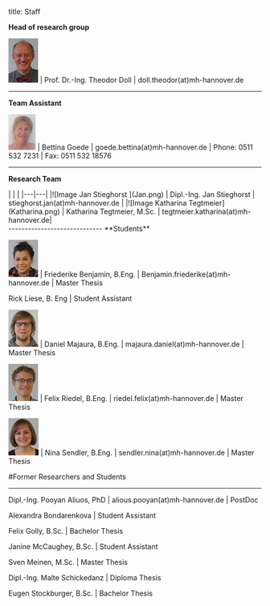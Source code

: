 title: Staff

**Head of research group**

![Image Theo Doll](Theo.png) |  Prof. Dr.-Ing. Theodor Doll |  doll.theodor(at)mh-hannover.de

----------------------------------------------------------------------------------------
**Team Assistant**

![Image Bettina Goede](Bettina.jpg) | Bettina Goede					|		goede.bettina(at)mh-hannover.de	|	Phone: 0511 532 7231	|	Fax: 0511 532 18576

---------------------------
**Research Team**

<div class="borderless" markdown="1">
|   |   |      
|---|---|      
|![Image Jan Stieghorst ](Jan.png) | Dipl.-Ing. Jan Stieghorst | stieghorst.jan(at)mh-hannover.de |   
|![Image Katharina Tegtmeier](Katharina.png) | Katharina Tegtmeier, M.Sc. | tegtmeier.katharina(at)mh-hannover.de|
</div>
-----------------------------
**Students**

![Image Friederike Benjamin](Friederike.png) | Friederike Benjamin, B.Eng.				|		Benjamin.friederike(at)mh-hannover.de	| Master Thesis	

<!--[Image Azar Farajzadeh](Azar.png) | Azar Farajzadeh, M. Sc. | Student Project -->

<!--[Image Lennart Guntenhöner](Lennart.png) | Ben Lennart Guntenhöner | Ben.L.Guntenhoener@stud.mh-hannover.de | Medical Doctorate Thesis 

<!--[Image Rick Liese](Rick.png) |--> Rick Liese, B. Eng | Student Assistant

![Image Daniel Majaura](Daniel.png) | Daniel Majaura, B.Eng.	|	majaura.daniel(at)mh-hannover.de	|	Master Thesis

![Image Felix Riedel](FelixR.png) | Felix Riedel, B.Eng.	|	riedel.felix(at)mh-hannover.de	|	Master Thesis

![Image Nina Sendler](Nina.png) | Nina Sendler, B.Eng.	|	sendler.nina(at)mh-hannover.de	|	Master Thesis


#Former Researchers and Students

***

Dipl.-Ing. Pooyan Aliuos, PhD | alious.pooyan(at)mh-hannover.de	| PostDoc

Alexandra Bondarenkova | Student Assistant

Felix Golly, B.Sc.	| Bachelor Thesis

Janine McCaughey, B.Sc.	| Student Assistant

Sven Meinen, M.Sc.	|	Master Thesis

Dipl.-Ing. Malte Schickedanz		| Diploma Thesis

Eugen Stockburger, B.Sc.	|	Bachelor Thesis
